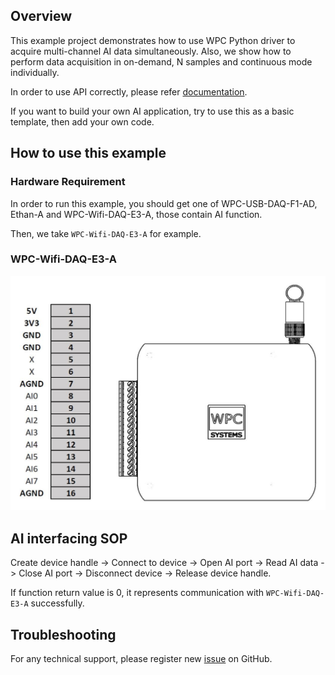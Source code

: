 ## Overview

This example project demonstrates how to use WPC Python driver to acquire multi-channel AI data simultaneously.
Also, we show how to perform data acquisition in on-demand, N samples and continuous mode individually.

In order to use API correctly, please refer [documentation](https://wpc-systems-ltd.github.io/WPC_Python_driver_release/).

If you want to build your own AI application, try to use this as a basic template, then add your own code.

## How to use this example

### Hardware Requirement

In order to run this example, you should get one of WPC-USB-DAQ-F1-AD, Ethan-A and WPC-Wifi-DAQ-E3-A, those contain AI function.

Then, we take `WPC-Wifi-DAQ-E3-A` for example.

### WPC-Wifi-DAQ-E3-A

<img src="https://github.com/WPC-Systems-Ltd/WPC_Python_driver_release/blob/main/Reference/Pinouts/Wifi-DAQ-E3-A.JPG" alt="drawing" width="600"/>

## AI interfacing SOP 

Create device handle -> Connect to device -> Open AI port -> Read AI data -> Close AI port -> Disconnect device -> Release device handle.

If function return value is 0, it represents communication with `WPC-Wifi-DAQ-E3-A` successfully.

## Troubleshooting

For any technical support, please register new [issue](https://github.com/WPC-Systems-Ltd/WPC_Python_driver_release/issues) on GitHub.